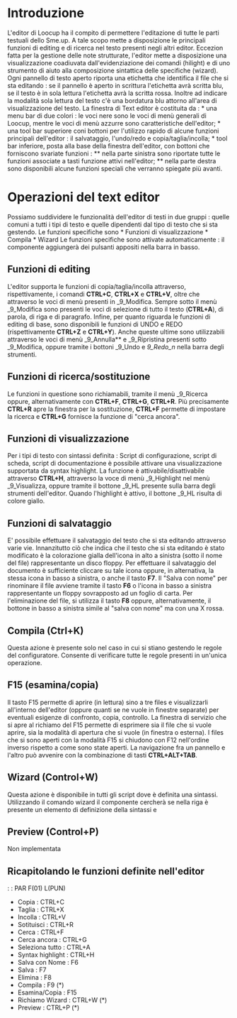 # Introduzione

L'editor di Loocup ha il compito di permettere l'editazione di tutte le parti testuali dello Sme.up. A tale scopo mette a disposizione le principali funzioni di editing e di ricerca nel testo presenti negli altri editor. Eccezion fatta per la gestione delle note strutturate, l'editor mette a disposizione una visualizzazione coadiuvata dall'evidenziazione dei comandi (hilight) e di uno strumento di aiuto alla composizione  sintattica delle specifiche (wizard).
Ogni pannello di testo aperto riporta una etichetta che identifica il file che si sta editando :  se il pannello è aperto in scrittura l'etichetta avrà scritta blu, se il testo è in sola lettura l'etichetta avrà la scritta rossa. Inoltre ad indicare la modalità sola lettura del testo c'è una bordatura blu attorno all'area di visualizzazione del testo.
La finestra di Text editor è costituita da : 
 \* una menu bar di due colori :  le voci nere sono le voci di menù generali di Loocup, mentre le voci di menù azzurre sono caratteristiche dell'editor;
 \* una tool bar superiore coni bottoni per l'utilizzo rapido di alcune funzioni principali dell'editor :  il salvataggio, l'undo/redo e copia/taglia/incolla;
 \* tool bar inferiore, posta alla base della finestra dell'editor, con bottoni che forniscono svariate funzioni : 
 \*\* nella parte sinistra sono riportate tutte le funzioni associate a tasti funzione attivi nell'editor;
 \*\* nella parte destra sono disponibili alcune funzioni speciali che verranno spiegate più avanti.

# Operazioni del text editor
Possiamo suddividere le funzionalità dell'editor di testi in due gruppi :  quelle comuni a tutti i tipi di testo e quelle dipendenti dal tipo di testo che si sta gestendo.
Le funzioni specifiche sono
 \* Funzioni di visualizzazione
 \* Compila
 \* Wizard
Le funzioni specifiche sono attivate automaticamente :  il componente aggiungerà dei pulsanti appositi nella barra in basso.

## Funzioni di editing
L'editor supporta le funzioni di copia/taglia/incolla attraverso, rispettivamente, i comandi **CTRL+C**, **CTRL+X** e **CTRL+V**, oltre che attraverso le voci di menù presenti in _9_Modifica. Sempre sotto il menù _9_Modifica sono presenti le voci di selezione di tutto il testo (**CTRL+A**), di parola, di riga e di paragrafo. Infine, per quanto riguarda le funzioni di editing di base, sono disponibili le funzioni di UNDO e REDO (rispettivamente **CTRL+Z** e **CTRL+Y**). Anche queste ultime sono utilizzabili attraverso le voci di menù _9_Annulla** e _9_Ripristina presenti sotto _9_Modifica, oppure tramite i bottoni _9_Undo e _9_Redo_n_ nella barra degli strumenti.

## Funzioni di ricerca/sostituzione
Le funzioni in questione sono richiamabili, tramite il menù _9_Ricerca oppure, alternativamente con **CTRL+F**, **CTRL+G**, **CTRL+R**. Più precisamente **CTRL+R** apre la finestra per la sostituzione, **CTRL+F** permette di impostare la ricerca e **CTRL+G** fornisce la funzione di "cerca ancora".

## Funzioni di visualizzazione
Per i tipi di testo con sintassi definita :  Script di configurazione, script di scheda, script di documentazione è possibile attivare una visualizzazione supportata da syntax highlight. La funzione è attivabile/disattivabile attraverso **CTRL+H**, attraverso la voce di menù _9_Highlight nel menù _9_Visualizza, oppure tramite il bottone _9_HL presente sulla barra degli strumenti dell'editor. Quando l'highlight è attivo, il bottone _9_HL risulta di colore giallo.

## Funzioni di salvataggio
E' possibile effettuare il salvataggio del testo che si sta editando attraverso varie vie. Innanzitutto ciò che indica che il testo che si sta editando è stato modificato è la colorazione gialla dell'icona in alto a sinistra (sotto il nome del file) rappresentante un disco floppy. Per effettuare il salvataggio del documento è sufficiente cliccare su tale icona oppure, in alternativa, la stessa icona in basso a sinistra, o anche il tasto **F7**.
Il "Salva con nome" per rinominare il file avviene tramite il tasto **F6** o l'icona in basso a sinistra rappresentante un floppy sovrapposto ad un foglio di carta.
Per l'eliminazione del file, si utilizza il tasto **F8** oppure, alternativamente, il bottone in basso a sinistra simile al "salva con nome" ma con una X rossa.

## Compila (Ctrl+K)
Questa azione è presente solo nel caso in cui si stiano gestendo le regole del configuratore.
Consente di verificare tutte le regole presenti in un'unica operazione.

## F15 (esamina/copia)
Il tasto F15 permette di aprire (in lettura) sino a tre files e visualizzarli all'interno dell'editor (oppure quanti se ne vuole in finestre separate) per eventuali esigenze di confronto, copia, controllo. La finestra di servizio che si apre al richiamo del F15 permette di esprimere sia il file che si vuole aprire, sia la modalità di apertura che si vuole (in finestra o esterna).
I files che si sono aperti con la modalità F15 si chiudono con F12 nell'ordine inverso rispetto a come sono state aperti.
La navigazione fra un pannello e l'altro può avvenire con la combinazione di tasti **CTRL+ALT+TAB**.

## Wizard (Control+W)
Questa azione è disponibile in tutti gli script dove è definita una sintassi.
Utilizzando il comando wizard il componente cercherà se nella riga è presente un elemento di definizione della sintassi e

## Preview (Control+P)
Non implementata

## Ricapitolando le funzioni definite nell'editor
 :  : PAR F(01) L(PUN)
- Copia :     CTRL+C
- Taglia :     CTRL+X
- Incolla :     CTRL+V
- Sotituisci :     CTRL+R
- Cerca :     CTRL+F
- Cerca ancora :     CTRL+G
- Seleziona tutto :     CTRL+A
- Syntax highlight :     CTRL+H
- Salva con Nome :     F6
- Salva :     F7
- Elimina :     F8
- Compila :     F9 (\*)
- Esamina/Copia :     F15
- Richiamo Wizard :     CTRL+W (\*)
- Preview :     CTRL+P (\*)

